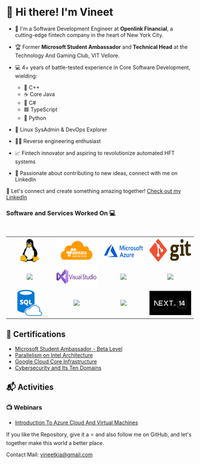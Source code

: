 # 👋 Hi there! I'm Vineet

* 💼 I'm a Software Development Engineer at **Openlink Financial**, a cutting-edge fintech company in the heart of New York City.
* 🏆 Former **Microsoft Student Ambassador** and **Technical Head** at the Technology And Gaming Club, VIT Vellore.
* 💻 4+ years of battle-tested experience in Core Software Development, wielding:
  - 💠 C++
  - ☕ Core Java
  - 🔷 C#
  - 🟦 TypeScript
  - 🐍 Python

* 🐧 Linux SysAdmin & DevOps Explorer
* 🕵️‍♂️ Reverse engineering enthusiast
* 📈 Fintech innovator and aspiring to revolutionize automated HFT systems
* 🌟 Passionate about contributing to new ideas, connect with me on LinkedIn

🤝 Let's connect and create something amazing together!
[Check out my LinkedIn](https://www.linkedin.com/in/-vineet/)

### Software and Services Worked On :computer:

<br>
<table>
<tbody>
<tr>

  <td align="center" width="20%">
    <img height=65px src="https://raw.githubusercontent.com/vineetkia/vineetkia/main/LOGO/Linux.png"> 
  </td>
  <td align="center" width="20%">
    <img height=60px src="https://raw.githubusercontent.com/vineetkia/vineetkia/main/LOGO/AWS.png"> 
  </td>
  <td align="center" width="20%">
    <img height=69px src="https://raw.githubusercontent.com/vineetkia/vineetkia/main/LOGO/Azure.png"> 
  </td>
  <td align="center" width="20%">
    <img height=60px src="https://raw.githubusercontent.com/vineetkia/vineetkia/main/LOGO/Git.png"> 
  </td>

</tr>
<tr>
  <td align="center" width="20%">
    <img height=75px src="https://brandslogos.com/wp-content/uploads/images/large/java-logo-1.png"> 
  </td>
  <td align="center" width="20%">
    <img height=55px src="https://raw.githubusercontent.com/vineetkia/vineetkia/main/LOGO/Visual%20Studio.png"> 
  </td>
  <td align="center" width="20%">
    <img height=65px src="https://cdn.iconscout.com/icon/free/png-512/free-typescript-3521774-2945272.png"> 
  </td>
  <td align="center" width="20%">
    <img height=55px src="https://upload.wikimedia.org/wikipedia/commons/thumb/f/f8/Python_logo_and_wordmark.svg/972px-Python_logo_and_wordmark.svg.png"> 
  </td>
</tr>

<tr>
  <td align="center" width="20%">
    <img height=70px src="https://raw.githubusercontent.com/vineetkia/vineetkia/main/LOGO/SQL.png"> 
  </td>
  <td align="center" width="20%">
    <img height=70px src="https://upload.wikimedia.org/wikipedia/commons/9/93/MongoDB_Logo.svg"> 
  </td>
  <td align="center" width="20%">
    <img height=65px src="https://upload.wikimedia.org/wikipedia/commons/thumb/a/a7/React-icon.svg/640px-React-icon.svg.png"> 
  </td>
  <td align="center" width="20%">
    <img height=65px src="https://raw.githubusercontent.com/vineetkia/vineetkia/main/LOGO/nextjs.png"> 
  </td>
</tr>
</tbody>
</table>
 
## :scroll: Certifications

- [Microsoft Student Ambassador - Beta Level](https://studentambassadors.microsoft.com/certificate/8995e659-7865-4812-8533-7c5d7b2fa2f8)
- [Parallelism on Intel Architecture](https://www.coursera.org/account/accomplishments/verify/W6L5AWMYBXJB)
- [Google Cloud Core Infrastructure](https://www.coursera.org/account/accomplishments/records/3M6GK49TTDUR) 
- [Cybersecurity and Its Ten Domains](https://www.coursera.org/account/accomplishments/verify/PHQKZPG9GRDN) 

## :mailbox_with_mail: Activities 

### :tv: Webinars
- [Introduction To Azure Cloud And Virtual Machines](https://youtu.be/RHS85A63KIE)

If you like the Repository, give it a :star: and also follow me on GitHub, and let's together make this world a better place.<br>

Contact Mail: [vineetkia@gmail.com](mailto:vineetkia@gmail.com)
